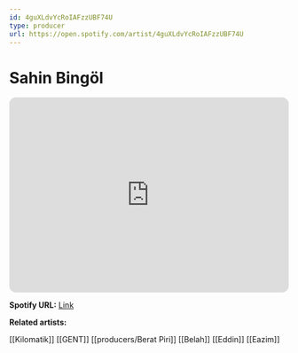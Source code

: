 ```yaml
---
id: 4guXLdvYcRoIAFzzUBF74U
type: producer
url: https://open.spotify.com/artist/4guXLdvYcRoIAFzzUBF74U
---
```

# Sahin Bingöl

<iframe style="border-radius:12px" src="https://open.spotify.com/embed/artist/4guXLdvYcRoIAFzzUBF74U" width="100%" height="352" frameBorder="0" allowfullscreen="" allow="autoplay; clipboard-write; encrypted-media; fullscreen; picture-in-picture" loading="lazy"></iframe>

**Spotify URL:** [Link](https://open.spotify.com/artist/4guXLdvYcRoIAFzzUBF74U)

**Related artists:**

[[Kilomatik]]
[[GENT]]
[[producers/Berat Piri]]
[[Belah]]
[[Eddin]]
[[Eazim]]
